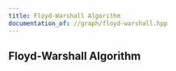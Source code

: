 ```yaml
---
title: Floyd-Warshall Algorithm
documentation_of: //graph/floyd-warshall.hpp
---
```


## Floyd-Warshall Algorithm